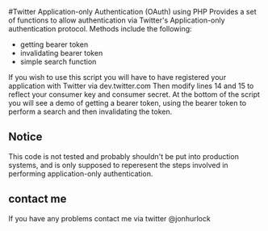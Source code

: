 #Twitter Application-only Authentication (OAuth) using PHP
Provides a set of functions to allow authentication via Twitter's Application-only authentication protocol.
Methods include the following:
 * getting bearer token
 * invalidating bearer token
 * simple search function

If you wish to use this script you will have to have registered your application with Twitter via dev.twitter.com
Then modify lines 14 and 15 to reflect your consumer key and consumer secret.
At the bottom of the script you will see a demo of getting a bearer token, using the bearer token to perform a search
and then invalidating the token.

## Notice
This code is not tested and probably shouldn't be put into production systems, and is only supposed to reperesent the steps involved in performing application-only authentication.

## contact me
If you have any problems contact me via twitter @jonhurlock

